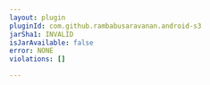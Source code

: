 ```yaml
---
layout: plugin
pluginId: com.github.rambabusaravanan.android-s3
jarSha1: INVALID
isJarAvailable: false
error: NONE
violations: []

---
```

